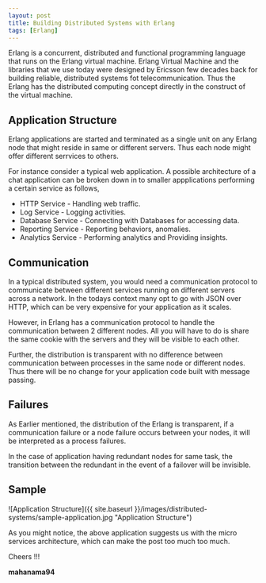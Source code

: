 ```yaml
---
layout: post
title: Building Distributed Systems with Erlang
tags: [Erlang]
---
```


Erlang is a concurrent, distributed and functional programming language that runs on the Erlang virtual machine. Erlang Virtual Machine and the libraries that we use today were designed by Ericsson few decades back for building reliable, distributed systems fot telecommunication. Thus the Erlang has the distributed computing concept directly in the construct of the virtual machine.

## Application Structure

Erlang applications are started and terminated as a single unit on any Erlang node that might reside in same or different servers. Thus each node might offer different serrvices to others.

For instance consider a typical web application. A possible architecture of a chat application can be broken down in to smaller appplications performing a certain service as follows,
* HTTP Service - Handling web traffic.
* Log Service - Logging activities.
* Database Service - Connecting with Databases for accessing data.
* Reporting Service - Reporting behaviors, anomalies.
* Analytics Service - Performing analytics and Providing insights.

## Communication

In a typical distributed system, you would need a communication protocol to communicate between different services running on different servers across a network. In the todays context many opt to go with JSON over HTTP, which can be very expensive for your application as it scales.

However, in Erlang has a communication protocol to handle the communication between 2 different nodes. All you will have to do is share the same cookie with the servers and they will be visible to each other.

Further, the distribution is transparent with no difference between communication between processes in the same node or different nodes. Thus there will be no change for your application code built with message passing.

## Failures

As Earlier mentioned, the distribution of the Erlang is transparent, if a communication failure or a node failure occurs between your nodes, it will be interpreted as a process failures.

In the case of application having redundant nodes for same task, the transition between the redundant in the event of a failover will be invisible.

## Sample

![Application Structure]({{ site.baseurl }}/images/distributed-systems/sample-application.jpg "Application Structure")


As you might notice, the above application suggests us with the micro services architecture, which can make the post too much too much.

Cheers !!!

**mahanama94**
